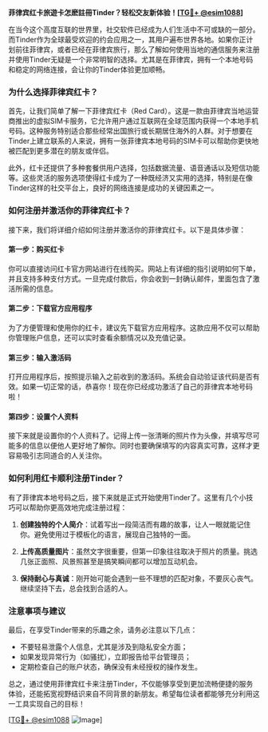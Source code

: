 **菲律宾红卡旅遊卡怎麽註冊Tinder？轻松交友新体验！[[TG💪+ @esim1088](https://t.me/s/esim1088)]**

在当今这个高度互联的世界里，社交软件已经成为人们生活中不可或缺的一部分。而Tinder作为全球最受欢迎的约会应用之一，其用户遍布世界各地。如果你正计划前往菲律宾，或者已经在菲律宾旅行，那么了解如何使用当地的通信服务来注册并使用Tinder无疑是一个非常明智的选择。尤其是在菲律宾，拥有一个本地号码和稳定的网络连接，会让你的Tinder体验更加顺畅。

### **为什么选择菲律宾红卡？**

首先，让我们简单了解一下菲律宾红卡（Red Card）。这是一款由菲律宾当地运营商推出的虚拟SIM卡服务，它允许用户通过互联网在全球范围内获得一个本地手机号码。这种服务特别适合那些经常出国旅行或长期居住海外的人群。对于想要在Tinder上建立联系的人来说，拥有一张菲律宾本地号码的SIM卡可以帮助你更快地被匹配到更多潜在的朋友或伴侣。

此外，红卡还提供了多种套餐供用户选择，包括数据流量、语音通话以及短信功能等。这些灵活的服务选项使得红卡成为了一种既经济又实用的选择，特别是在像Tinder这样的社交平台上，良好的网络连接是成功的关键因素之一。

### **如何注册并激活你的菲律宾红卡？**

接下来，我们将详细介绍如何注册并激活你的菲律宾红卡。以下是具体步骤：

#### **第一步：购买红卡**
你可以直接访问红卡官方网站进行在线购买。网站上有详细的指引说明如何下单，并且支持多种支付方式。一旦完成付款后，你会收到一封确认邮件，里面包含了激活所需的信息。

#### **第二步：下载官方应用程序**
为了方便管理和使用你的红卡，建议先下载官方应用程序。这款应用不仅可以帮助你管理账户信息，还可以实时查看余额情况以及充值记录。

#### **第三步：输入激活码**
打开应用程序后，按照提示输入之前收到的激活码。系统会自动验证该代码是否有效。如果一切正常的话，恭喜你！现在你已经成功激活了自己的菲律宾本地号码啦！

#### **第四步：设置个人资料**
接下来就是设置你的个人资料了。记得上传一张清晰的照片作为头像，并填写尽可能多的信息以便他人更好地了解你。同时也要确保填写的内容真实可靠，这样才更容易吸引志同道合的人关注你。

### **如何利用红卡顺利注册Tinder？**

有了菲律宾本地号码之后，接下来就是正式开始使用Tinder了。这里有几个小技巧可以帮助你更高效地完成注册过程：

1. **创建独特的个人简介**：试着写出一段简洁而有趣的故事，让人一眼就能记住你。避免使用过于模板化的语言，展现自己独特的一面。
   
2. **上传高质量图片**：虽然文字很重要，但第一印象往往取决于照片的质量。挑选几张正面照、风景照甚至是搞笑瞬间都可以增加互动机会。

3. **保持耐心与真诚**：刚开始可能会遇到一些不理想的匹配对象，不要灰心丧气。继续坚持下去，总会找到合适的人。

### **注意事项与建议**

最后，在享受Tinder带来的乐趣之余，请务必注意以下几点：
- 不要轻易泄露个人信息，尤其是涉及到隐私安全方面；
- 如果发现异常行为（如骚扰），立即报告给平台管理员；
- 定期检查自己的账户状态，确保没有未经授权的操作发生。

总之，通过使用菲律宾红卡来注册Tinder，不仅能够享受到更加流畅便捷的服务体验，还能拓宽视野结识来自不同背景的新朋友。希望每位读者都能够充分利用这一工具实现自己的目标！

[[TG💪+ @esim1088](https://t.me/s/esim1088) ![Image](https://i.postimg.cc/4NQfJmqS/Snipaste-2025-05-13-00-14-12.png)]